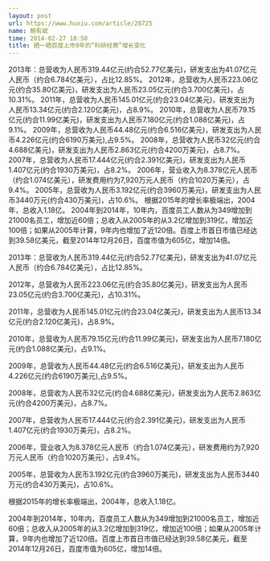 ```yaml
---
layout: post
url: https://www.huxiu.com/article/28725
name: 鲍有斌
time: 2014-02-27 18:50
title: 晒一晒百度上市9年的“科研经费”增长变化
---
```

2013年：总营收为人民币319.44亿元(约合52.77亿美元)，研发支出为41.07亿元人民币（约合6.784亿美元），占比12.85%。 2012年，总营收为人民币223.06亿元(约合35.80亿美元)，研发支出为人民币23.05亿元(约合3.700亿美元)，占10.31%。 2011年，总营收为人民币145.01亿元(约合23.04亿美元)，研发支出为人民币13.34亿元(约合2.120亿美元)，占8.9%。 2010年，总营收为人民币79.15亿元(约合11.99亿美元)，研发支出为人民币7.180亿元(约合1.088亿美元)，占9.1%。 2009年，总营收为人民币44.48亿元(约合6.516亿美元)，研发支出为人民币4.226亿元(约合6190万美元),占9.5%。 2008年，总营收为人民币32亿元(约合4.688亿美元)，研发支出为人民币2.863亿元(约合4200万美元)，占8.7%。 2007年，总营收为人民币17.444亿元(约合2.391亿美元)，研发支出为人民币1.407亿元(约合1930万美元)，占8.2%。 2006年，营业收入为8.378亿元人民币（约合1.074亿美元），研发费用约为7,920万元人民币（约合1020万美元），占9.4%。 2005年，总营收为人民币3.192亿元(约合3960万美元)，研发支出为人民币3440万元(约合430万美元)，占10.6%。 根据2015年的增长率极端出，2004年，总收入1.18亿。 2004年到2014年，10年内，百度员工人数从为349增加到21000名员工，增加近60倍；总收入从2005年的从3.2亿增加到319亿，增加近100倍；如果从2005年计算，9年内也增加了近120倍。百度上市首日市值已经达到39.58亿美元，截至2014年12月26日，百度市值为605亿，增加14倍。

2013年：总营收为人民币319.44亿元(约合52.77亿美元)，研发支出为41.07亿元人民币（约合6.784亿美元），占比12.85%。

2012年，总营收为人民币223.06亿元(约合35.80亿美元)，研发支出为人民币23.05亿元(约合3.700亿美元)，占10.31%。

2011年，总营收为人民币145.01亿元(约合23.04亿美元)，研发支出为人民币13.34亿元(约合2.120亿美元)，占8.9%。

2010年，总营收为人民币79.15亿元(约合11.99亿美元)，研发支出为人民币7.180亿元(约合1.088亿美元)，占9.1%。

2009年，总营收为人民币44.48亿元(约合6.516亿美元)，研发支出为人民币4.226亿元(约合6190万美元),占9.5%。

2008年，总营收为人民币32亿元(约合4.688亿美元)，研发支出为人民币2.863亿元(约合4200万美元)，占8.7%。

2007年，总营收为人民币17.444亿元(约合2.391亿美元)，研发支出为人民币1.407亿元(约合1930万美元)，占8.2%。

2006年，营业收入为8.378亿元人民币（约合1.074亿美元），研发费用约为7,920万元人民币（约合1020万美元），占9.4%。

2005年，总营收为人民币3.192亿元(约合3960万美元)，研发支出为人民币3440万元(约合430万美元)，占10.6%。

根据2015年的增长率极端出，2004年，总收入1.18亿。

2004年到2014年，10年内，百度员工人数从为349增加到21000名员工，增加近60倍；总收入从2005年的从3.2亿增加到319亿，增加近100倍；如果从2005年计算，9年内也增加了近120倍。百度上市首日市值已经达到39.58亿美元，截至2014年12月26日，百度市值为605亿，增加14倍。

